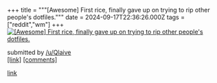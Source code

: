 +++
title = """[Awesome] First rice, finally gave up on trying to rip other people's dotfiles."""
date = 2024-09-17T22:36:26.000Z
tags = ["reddit","wm"]
+++
[![[Awesome] First rice, finally gave up on trying to rip other people's dotfiles.](https://b.thumbs.redditmedia.com/fIPQY_IEfGShjuUtlsnuo50DnXJ8fEMFVE0eaFJ5lOU.jpg "[Awesome] First rice, finally gave up on trying to rip other people's dotfiles.")](https://www.reddit.com/r/unixporn/comments/1fjd4b8/awesome_first_rice_finally_gave_up_on_trying_to/)

submitted by [/u/Qlaive](https://www.reddit.com/user/Qlaive)  
[\[link\]](https://www.reddit.com/gallery/1fjd4b8) [\[comments\]](https://www.reddit.com/r/unixporn/comments/1fjd4b8/awesome_first_rice_finally_gave_up_on_trying_to/)

[link](https://www.reddit.com/r/unixporn/comments/1fjd4b8/awesome_first_rice_finally_gave_up_on_trying_to/)
